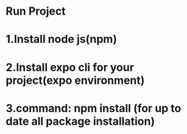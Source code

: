 
# Run Project
# 1.Install node js(npm)
# 2.Install expo cli for your project(expo environment)
# 3.command: npm install (for up to date all package installation)
